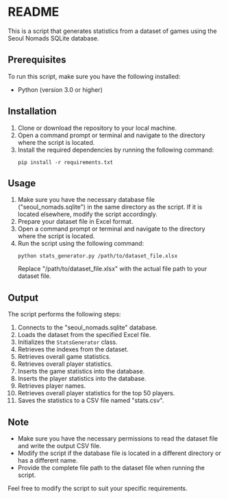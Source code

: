 # README

This is a script that generates statistics from a dataset of games using the Seoul Nomads SQLite database.

## Prerequisites

To run this script, make sure you have the following installed:

- Python (version 3.0 or higher)

## Installation

1. Clone or download the repository to your local machine.
2. Open a command prompt or terminal and navigate to the directory where the script is located.
3. Install the required dependencies by running the following command:
   ```
   pip install -r requirements.txt
   ```

## Usage

1. Make sure you have the necessary database file ("seoul_nomads.sqlite") in the same directory as the script. If it is located elsewhere, modify the script accordingly.
2. Prepare your dataset file in Excel format.
3. Open a command prompt or terminal and navigate to the directory where the script is located.
4. Run the script using the following command:
   ```
   python stats_generator.py /path/to/dataset_file.xlsx
   ```
   Replace "/path/to/dataset_file.xlsx" with the actual file path to your dataset file.

## Output

The script performs the following steps:

1. Connects to the "seoul_nomads.sqlite" database.
2. Loads the dataset from the specified Excel file.
3. Initializes the `StatsGenerator` class.
4. Retrieves the indexes from the dataset.
5. Retrieves overall game statistics.
6. Retrieves overall player statistics.
7. Inserts the game statistics into the database.
8. Inserts the player statistics into the database.
9. Retrieves player names.
10. Retrieves overall player statistics for the top 50 players.
11. Saves the statistics to a CSV file named "stats.csv".

## Note

- Make sure you have the necessary permissions to read the dataset file and write the output CSV file.
- Modify the script if the database file is located in a different directory or has a different name.
- Provide the complete file path to the dataset file when running the script.

Feel free to modify the script to suit your specific requirements.